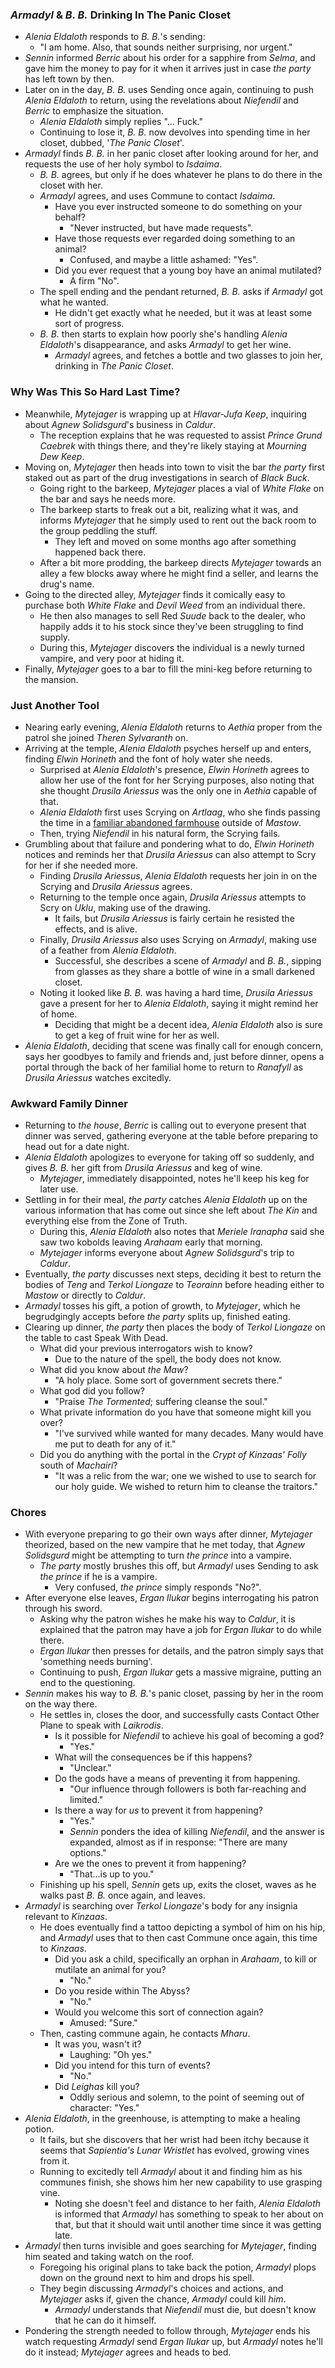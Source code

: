 ### *Armadyl* & *B. B.* Drinking In The Panic Closet

* *Alenia Eldaloth* responds to *B. B.*'s sending:
  * "I am home. Also, that sounds neither surprising, nor urgent."
* *Sennin* informed *Berric* about his order for a sapphire from *Selma*, and gave him the money to pay for it when it arrives just in case *the party* has left town by then.
* Later on in the day, *B. B.* uses Sending once again, continuing to push *Alenia Eldaloth* to return, using the revelations about *Niefendil* and *Berric* to emphasize the situation.
  * *Alenia Eldaloth* simply replies "... Fuck."
  * Continuing to lose it, *B. B.* now devolves into spending time in her closet, dubbed, '*The Panic Closet*'.
* *Armadyl* finds *B. B.* in her panic closet after looking around for her, and requests the use of her holy symbol to *Isdaima*.
  * *B. B.* agrees, but only if he does whatever he plans to do there in the closet with her.
  * *Armadyl* agrees, and uses Commune to contact *Isdaima*.
    * Have you ever instructed someone to do something on your behalf?
      * "Never instructed, but have made requests".
    * Have those requests ever regarded doing something to an animal?
      * Confused, and maybe a little ashamed: "Yes".
    * Did you ever request that a young boy have an animal mutilated?
      * A firm "No".
  * The spell ending and the pendant returned, *B. B.* asks if *Armadyl* got what he wanted.
    * He didn't get exactly what he needed, but it was at least some sort of progress.
  * *B. B.* then starts to explain how poorly she's handling *Alenia Eldaloth*'s disappearance, and asks *Armadyl* to get her wine.
    * *Armadyl* agrees, and fetches a bottle and two glasses to join her, drinking in *The Panic Closet*.

### Why Was This So Hard Last Time?

* Meanwhile, *Mytejager* is wrapping up at *Hlavar-Jufa Keep*, inquiring about *Agnew Solidsgurd*'s business in *Caldur*.
  * The reception explains that he was requested to assist *Prince Grund Caebrek* with things there, and they're likely staying at *Mourning Dew Keep*.
* Moving on, *Mytejager* then heads into town to visit the bar *the party* first staked out as part of the drug investigations in search of *Black Buck*.
  * Going right to the barkeep, *Mytejager* places a vial of *White Flake* on the bar and says he needs more.
  * The barkeep starts to freak out a bit, realizing what it was, and informs *Mytejager* that he simply used to rent out the back room to the group peddling the stuff.
    * They left and moved on some months ago after something happened back there.
  * After a bit more prodding, the barkeep directs *Mytejager* towards an alley a few blocks away where he might find a seller, and learns the drug's name.
* Going to the directed alley, *Mytejager* finds it comically easy to purchase both *White Flake* and *Devil Weed* from an individual there.
  * He then also manages to sell Red *Suude* back to the dealer, who happily adds it to his stock since they've been struggling to find supply.
  * During this, *Mytejager* discovers the individual is a newly turned vampire, and very poor at hiding it.
* Finally, *Mytejager* goes to a bar to fill the mini-keg before returning to the mansion.

### Just Another Tool

* Nearing early evening, *Alenia Eldaloth* returns to *Aethia* proper from the patrol she joined *Theren Sylvaranth* on.
* Arriving at the temple, *Alenia Eldaloth* psyches herself up and enters, finding *Elwin Horineth* and the font of holy water she needs.
  * Surprised at *Alenia Eldaloth*'s presence, *Elwin Horineth* agrees to allow her use of the font for her Scrying purposes, also noting that she thought *Drusila Ariessus* was the only one in *Aethia* capable of that.
  * *Alenia Eldaloth* first uses Scrying on *Artlaag*, who she finds passing the time in a [familiar abandoned farmhouse](..\03.%20The%20Kin\%2821%29%20That%20Was%20A%20Long%20Fight.md) outside of *Mastow*.
  * Then, trying *Niefendil* in his natural form, the Scrying fails.
* Grumbling about that failure and pondering what to do, *Elwin Horineth* notices and reminds her that *Drusila Ariessus* can also attempt to Scry for her if she needed more.
  * Finding *Drusila Ariessus*, *Alenia Eldaloth* requests her join in on the Scrying and *Drusila Ariessus* agrees.
  * Returning to the temple once again, *Drusila Ariessus* attempts to Scry on *Uklu*, making use of the drawing.
    * It fails, but *Drusila Ariessus* is fairly certain he resisted the effects, and is alive.
  * Finally, *Drusila Ariessus* also uses Scrying on *Armadyl*, making use of a feather from *Alenia Eldaloth*.
    * Successful, she describes a scene of *Armadyl* and *B. B.*, sipping from glasses as they share a bottle of wine in a small darkened closet.
  * Noting it looked like *B. B.* was having a hard time, *Drusila Ariessus* gave a present for her to *Alenia Eldaloth*, saying it might remind her of home.
    * Deciding that might be a decent idea, *Alenia Eldaloth* also is sure to get a keg of fruit wine for her as well.
* *Alenia Eldaloth*, deciding that scene was finally call for enough concern, says her goodbyes to family and friends and, just before dinner, opens a portal through the back of her familial home to return to *Ranafyll* as *Drusila Ariessus* watches excitedly.

### Awkward Family Dinner

* Returning to *the house*, *Berric* is calling out to everyone present that dinner was served, gathering everyone at the table before preparing to head out for a date night.
* *Alenia Eldaloth* apologizes to everyone for taking off so suddenly, and gives *B. B.* her gift from *Drusila Ariessus* and keg of wine.
  * *Mytejager*, immediately disappointed, notes he'll keep his keg for later use.
* Settling in for their meal, *the party* catches *Alenia Eldaloth* up on the various information that has come out since she left about *The Kin* and everything else from the Zone of Truth.
  * During this, *Alenia Eldaloth* also notes that *Meriele Iranapha* said she saw two kobolds leaving *Arahaam* early that morning.
  * *Mytejager* informs everyone about *Agnew Solidsgurd*'s trip to *Caldur*.
* Eventually, *the party* discusses next steps, deciding it best to return the bodies of *Teng* and *Terkol Liongaze* to *Teorainn* before heading either to *Mastow* or directly to *Caldur*.
* *Armadyl* tosses his gift, a potion of growth, to *Mytejager*, which he begrudgingly accepts before *the party* splits up, finished eating.
* Clearing up dinner, *the party* then places the body of *Terkol Liongaze* on the table to cast Speak With Dead.
  * What did your previous interrogators wish to know?
    * Due to the nature of the spell, the body does not know.
  * What did you know about *the Maw*?
    * "A holy place. Some sort of government secrets there."
  * What god did you follow?
    * "Praise *The Tormented*; suffering cleanse the soul."
  * What private information do you have that someone might kill you over?
    * "I've survived while wanted for many decades. Many would have me put to death for any of it."
  * Did you do anything with the portal in the *Crypt of Kinzaas' Folly* south of *Machairi*?
    * "It was a relic from the war; one we wished to use to search for our holy guide. We wished to return him to cleanse the traitors."

### Chores

* With everyone preparing to go their own ways after dinner, *Mytejager* theorized, based on the new vampire that he met today, that *Agnew Solidsgurd* might be attempting to turn *the prince* into a vampire.
  * *The party* mostly brushes this off, but *Armadyl* uses Sending to ask *the prince* if he is a vampire.
    * Very confused, *the prince* simply responds "No?".
* After everyone else leaves, *Ergan Ilukar* begins interrogating his patron through his sword.
  * Asking why the patron wishes he make his way to *Caldur*, it is explained that the patron may have a job for *Ergan Ilukar* to do while there.
  * *Ergan Ilukar* then presses for details, and the patron simply says that 'something needs burning'.
  * Continuing to push, *Ergan Ilukar* gets a massive migraine, putting an end to the questioning.
* *Sennin* makes his way to *B. B.*'s panic closet, passing by her in the room on the way there.
  * He settles in, closes the door, and successfully casts Contact Other Plane to speak with *Laikrodis*.
    * Is it possible for *Niefendil* to achieve his goal of becoming a god?
      * "Yes."
    * What will the consequences be if this happens?
      * "Unclear."
    * Do the gods have a means of preventing it from happening.
      * "Our influence through followers is both far-reaching and limited."
    * Is there a way for *us* to prevent it from happening?
      * "Yes."
      * *Sennin* ponders the idea of killing *Niefendil*, and the answer is expanded, almost as if in response: "There are many options."
    * Are we the ones to prevent it from happening?
      * "That...is up to you."
  * Finishing up his spell, *Sennin* gets up, exits the closet, waves as he walks past *B. B.* once again, and leaves.
* *Armadyl* is searching over *Terkol Liongaze*'s body for any insignia relevant to *Kinzaas*.
  * He does eventually find a tattoo depicting a symbol of him on his hip, and *Armadyl* uses that to then cast Commune once again, this time to *Kinzaas*.
    * Did you ask a child, specifically an orphan in *Arahaam*, to kill or mutilate an animal for you?
      * "No."
    * Do you reside within The Abyss?
      * "No."
    * Would you welcome this sort of connection again?
      * Amused: "Sure."
  * Then, casting commune again, he contacts *Mharu*.
    * It was you, wasn't it?
      * Laughing: "Oh yes."
    * Did you intend for this turn of events?
      * "No."
    * Did *Leighas* kill you?
      * Oddly serious and solemn, to the point of seeming out of character: "Yes."
* *Alenia Eldaloth*, in the greenhouse, is attempting to make a healing potion.
  * It fails, but she discovers that her wrist had been itchy because it seems that *Sapientia's Lunar Wristlet* has evolved, growing vines from it.
  * Running to excitedly tell *Armadyl* about it and finding him as his communes finish, she shows him her new capability to use grasping vine.
    * Noting she doesn't feel and distance to her faith, *Alenia Eldaloth* is informed that *Armadyl* has something to speak to her about on that, but that it should wait until another time since it was getting late.
* *Armadyl* then turns invisible and goes searching for *Mytejager*, finding him seated and taking watch on the roof.
  * Foregoing his original plans to take back the potion, *Armadyl* plops down on the ground next to him and drops his spell.
  * They begin discussing *Armadyl*'s choices and actions, and *Mytejager* asks if, given the chance, *Armadyl* could kill *him*.
    * *Armadyl* understands that *Niefendil* must die, but doesn't know that he can do it himself.
* Pondering the strength needed to follow through, *Mytejager* ends his watch requesting *Armadyl* send *Ergan Ilukar* up, but *Armadyl* notes he'll do it instead; *Mytejager* agrees and heads to bed.
